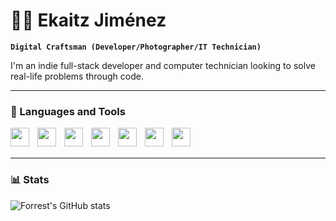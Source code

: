 # 👨‍💻 Ekaitz Jiménez

**`Digital Craftsman (Developer/Photographer/IT Technician)`**

I'm an indie full-stack developer and computer technician looking to solve real-life problems through code. 

---

### 🧰 Languages and Tools
<p align="center">
<img align="left" alt="" width="30px" style="padding-right:10px;" src="https://cdn.jsdelivr.net/npm/@programming-languages-logos/php@0.0.0/php_32x32.png">
<img align="left" alt="" width="30px" style="padding-right:10px;" src="https://cdn.jsdelivr.net/gh/devicons/devicon/icons/javascript/javascript-plain.svg">
<img align="left" alt="" width="30px" style="padding-right:10px;" src="https://cdn.jsdelivr.net/gh/devicons/devicon/icons/laravel/laravel-plain.svg">
<img align="left" alt="" width="30px" style="padding-right:10px;" src="https://cdn.jsdelivr.net/gh/devicons/devicon/icons/html5/html5-plain.svg">
<img align="left" alt="" width="30px" style="padding-right:10px;" src="https://cdn.jsdelivr.net/gh/devicons/devicon/icons/css3/css3-plain.svg">
<img align="left" alt="" width="30px" style="padding-right:10px;" src="https://cdn.jsdelivr.net/gh/devicons/devicon/icons/linux/linux-original.svg">
<img align="left" alt="" width="30px" style="padding-right:10px;" src="https://cdn.jsdelivr.net/gh/devicons/devicon/icons/laravel/laravel-plain.svg">
</p>
<br/>
<br/>

---

### 📊 Stats

![Forrest's GitHub stats](https://github-readme-stats.vercel.app/api?username=Ekaitzjv&show_icons=true&theme=gruvbox)
